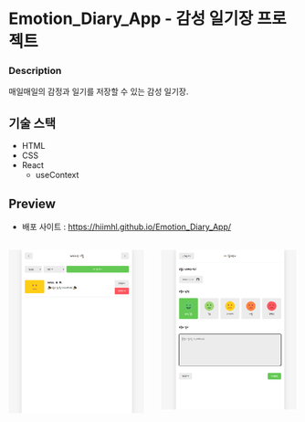 # Emotion_Diary_App - 감성 일기장 프로젝트

### Description
매일매일의 감정과 일기를 저장할 수 있는 감성 일기장.    

## 기술 스택
- HTML
- CSS
- React
  - useContext

## Preview

* 배포 사이트 : https://hiimhl.github.io/Emotion_Diary_App/
<br/>
<center>
<img align='left' src='src/Assets/emotion.png' width='47%'/>
<img align='right' src='src/Assets/emotion_2.png' width='47%'/>
</center>
